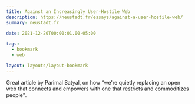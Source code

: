 ```yaml
---
title: Against an Increasingly User-Hostile Web
description: https://neustadt.fr/essays/against-a-user-hostile-web/
summary: neustadt.fr

date: 2021-12-20T00:00:01.00-05:00

tags:
  - bookmark
  - web

layout: layouts/layout-bookmark
---
```

Great article by Parimal Satyal, on how <q>we're quietly replacing an open web that connects and empowers with one that restricts and commoditizes people</q>.